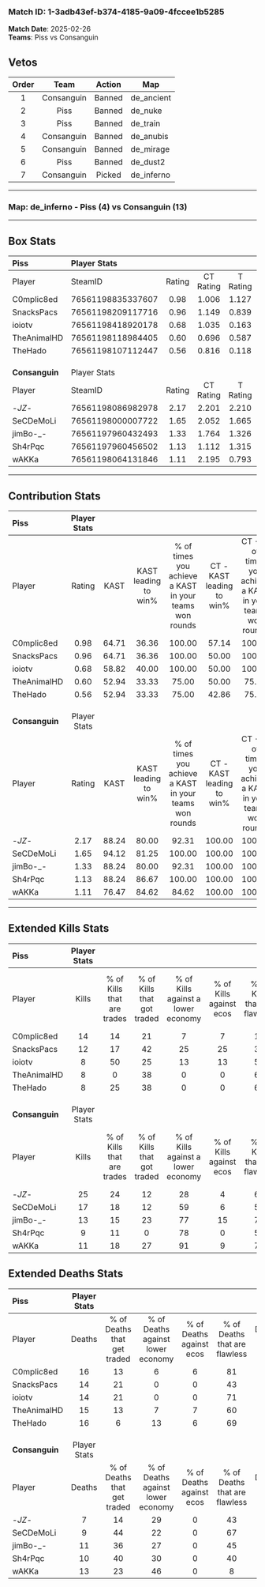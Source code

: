 ### Match ID: 1-3adb43ef-b374-4185-9a09-4fccee1b5285  
**Match Date**: 2025-02-26  
**Teams**: Piss vs Consanguin  

## Vetos  

| Order | Team | Action | Map |
| :---: | :--: | :----: | --- |
| 1 | Consanguin | Banned | de_ancient |
| 2 | Piss | Banned | de_nuke |
| 3 | Piss | Banned | de_train |
| 4 | Consanguin | Banned | de_anubis |
| 5 | Consanguin | Banned | de_mirage |
| 6 | Piss | Banned | de_dust2 |
| 7 | Consanguin | Picked | de_inferno |

---  

### **Map**: de_inferno - Piss (4) vs Consanguin (13)  
---  

## Box Stats  

| **Piss**       | Player Stats      |        |           |          |       |       |       |         |        |      |     |
| :- | :- | :-: | :-: | :-: | :-: | :-: | :-: | :-: | :-: | :-: | :-: |
| Player         | SteamID           | Rating | CT Rating | T Rating | KAST  |  ADR  | Kills | Assists | Deaths | K/D  | HS% |
| C0mplic8ed     | 76561198835337607 |  0.98  |   1.006   |  1.127   | 64.71 | 73.4  |  14   |    0    |   16   | 0.88 | 57  |
| SnacksPacs     | 76561198209117716 |  0.96  |   1.149   |  0.839   | 64.71 | 71.7  |  12   |    5    |   14   | 0.86 | 50  |
| ioiotv         | 76561198418920178 |  0.68  |   1.035   |  0.163   | 58.82 | 63.4  |   8   |    4    |   14   | 0.57 | 50  |
| TheAnimalHD    | 76561198118984405 |  0.60  |   0.696   |  0.587   | 52.94 | 64.1  |   8   |    2    |   15   | 0.53 | 50  |
| TheHado        | 76561198107112447 |  0.56  |   0.816   |  0.118   | 52.94 | 52.6  |   8   |    6    |   16   | 0.50 | 62  |
|                |                   |        |           |          |       |       |       |         |        |      |     |
|                |                   |        |           |          |       |       |       |         |        |      |     |
|                |                   |        |           |          |       |       |       |         |        |      |     |
| **Consanguin** | Player Stats      |        |           |          |       |       |       |         |        |      |     |
| Player         | SteamID           | Rating | CT Rating | T Rating | KAST  |  ADR  | Kills | Assists | Deaths | K/D  | HS% |
| -_JZ_-         | 76561198086982978 |  2.17  |   2.201   |  2.210   | 88.24 | 121.1 |  25   |    4    |   7    | 3.57 | 60  |
| SeCDeMoLi      | 76561198000007722 |  1.65  |   2.052   |  1.665   | 94.12 | 92.2  |  17   |    4    |   9    | 1.89 | 58  |
| jimBo-_-       | 76561197960432493 |  1.33  |   1.764   |  1.326   | 88.24 | 85.3  |  13   |    6    |   11   | 1.18 | 30  |
| Sh4rPqc        | 76561197960456502 |  1.13  |   1.112   |  1.315   | 88.24 | 73.7  |   9   |    7    |   10   | 0.90 | 44  |
| wAKKa          | 76561198064131846 |  1.11  |   2.195   |  0.793   | 76.47 | 86.9  |  11   |   10    |   13   | 0.85 | 36  |
---  

## Contribution Stats  

| **Piss**       | Player Stats |       |                      |                                                        |                           |                                                             |                          |                                                            |
| :- | :-: | :-: | :-: | :-: | :-: | :-: | :-: | :-: |
| Player         |    Rating    | KAST  | KAST leading to win% | % of times you achieve a KAST in your teams won rounds | CT - KAST leading to win% | CT - % of times you achieve a KAST in your teams won rounds | T - KAST leading to win% | T - % of times you achieve a KAST in your teams won rounds |
| C0mplic8ed     |     0.98     | 64.71 |        36.36         |                         100.00                         |           57.14           |                           100.00                            |           0.00           |                            0.00                            |
| SnacksPacs     |     0.96     | 64.71 |        36.36         |                         100.00                         |           50.00           |                           100.00                            |           0.00           |                            0.00                            |
| ioiotv         |     0.68     | 58.82 |        40.00         |                         100.00                         |           50.00           |                           100.00                            |           0.00           |                            0.00                            |
| TheAnimalHD    |     0.60     | 52.94 |        33.33         |                         75.00                          |           50.00           |                            75.00                            |           0.00           |                            0.00                            |
| TheHado        |     0.56     | 52.94 |        33.33         |                         75.00                          |           42.86           |                            75.00                            |           0.00           |                            0.00                            |
|                |              |       |                      |                                                        |                           |                                                             |                          |                                                            |
|                |              |       |                      |                                                        |                           |                                                             |                          |                                                            |
|                |              |       |                      |                                                        |                           |                                                             |                          |                                                            |
| **Consanguin** | Player Stats |       |                      |                                                        |                           |                                                             |                          |                                                            |
| Player         |    Rating    | KAST  | KAST leading to win% | % of times you achieve a KAST in your teams won rounds | CT - KAST leading to win% | CT - % of times you achieve a KAST in your teams won rounds | T - KAST leading to win% | T - % of times you achieve a KAST in your teams won rounds |
| -_JZ_-         |     2.17     | 88.24 |        80.00         |                         92.31                          |          100.00           |                           100.00                            |          70.00           |                           87.50                            |
| SeCDeMoLi      |     1.65     | 94.12 |        81.25         |                         100.00                         |          100.00           |                           100.00                            |          72.73           |                           100.00                           |
| jimBo-_-       |     1.33     | 88.24 |        80.00         |                         92.31                          |          100.00           |                           100.00                            |          70.00           |                           87.50                            |
| Sh4rPqc        |     1.13     | 88.24 |        86.67         |                         100.00                         |          100.00           |                           100.00                            |          80.00           |                           100.00                           |
| wAKKa          |     1.11     | 76.47 |        84.62         |                         84.62                          |          100.00           |                           100.00                            |          75.00           |                           75.00                            |
---  

## Extended Kills Stats  

| **Piss**       | Player Stats |                            |                            |                                    |                         |                              |                                 |                                       |                    |           |
| :- | :-: | :-: | :-: | :-: | :-: | :-: | :-: | :-: | :-: | :-: |
| Player         |    Kills     | % of Kills that are trades | % of Kills that got traded | % of Kills against a lower economy | % of Kills against ecos | % of Kills that are flawless | % of Kills that are close duels | % of Kills that are assisted by flash | Pistol Round Kills | AWP Kills |
| C0mplic8ed     |      14      |             14             |             21             |                 7                  |            7            |              14              |               14                |                   7                   |         2          |     0     |
| SnacksPacs     |      12      |             17             |             42             |                 25                 |           25            |              33              |                0                |                   8                   |         1          |     1     |
| ioiotv         |      8       |             50             |             25             |                 13                 |           13            |              50              |               13                |                  13                   |         1          |     0     |
| TheAnimalHD    |      8       |             0              |             38             |                 0                  |            0            |              63              |                0                |                   0                   |         1          |     4     |
| TheHado        |      8       |             25             |             38             |                 0                  |            0            |              63              |               25                |                   0                   |         1          |     0     |
|                |              |                            |                            |                                    |                         |                              |                                 |                                       |                    |           |
|                |              |                            |                            |                                    |                         |                              |                                 |                                       |                    |           |
|                |              |                            |                            |                                    |                         |                              |                                 |                                       |                    |           |
| **Consanguin** | Player Stats |                            |                            |                                    |                         |                              |                                 |                                       |                    |           |
| Player         |    Kills     | % of Kills that are trades | % of Kills that got traded | % of Kills against a lower economy | % of Kills against ecos | % of Kills that are flawless | % of Kills that are close duels | % of Kills that are assisted by flash | Pistol Round Kills | AWP Kills |
| -_JZ_-         |      25      |             24             |             12             |                 28                 |            4            |              60              |                8                |                   0                   |         4          |     0     |
| SeCDeMoLi      |      17      |             18             |             12             |                 59                 |            6            |              59              |               12                |                   6                   |         0          |     0     |
| jimBo-_-       |      13      |             15             |             23             |                 77                 |           15            |              77              |                8                |                   8                   |         1          |     6     |
| Sh4rPqc        |      9       |             11             |             0              |                 78                 |            0            |              56              |               22                |                   0                   |         1          |     0     |
| wAKKa          |      11      |             18             |             27             |                 91                 |            9            |              73              |                9                |                   0                   |         0          |     0     |
## Extended Deaths Stats  

| **Piss**       | Player Stats |                             |                                   |                          |                               |                            |                           |               |
| :- | :-: | :-: | :-: | :-: | :-: | :-: | :-: | :-: |
| Player         |    Deaths    | % of Deaths that get traded | % of Deaths against lower economy | % of Deaths against ecos | % of Deaths that are flawless | % of Deaths that are close | % of Deaths while blinded | Deaths to AWP |
| C0mplic8ed     |      16      |             13              |                 6                 |            6             |              81               |             6              |             0             |       1       |
| SnacksPacs     |      14      |             21              |                 0                 |            0             |              43               |             21             |             0             |       0       |
| ioiotv         |      14      |             21              |                 0                 |            0             |              71               |             7              |            14             |       2       |
| TheAnimalHD    |      15      |             13              |                 7                 |            7             |              60               |             20             |             0             |       3       |
| TheHado        |      16      |              6              |                13                 |            6             |              69               |             0              |             0             |       0       |
|                |              |                             |                                   |                          |                               |                            |                           |               |
|                |              |                             |                                   |                          |                               |                            |                           |               |
|                |              |                             |                                   |                          |                               |                            |                           |               |
| **Consanguin** | Player Stats |                             |                                   |                          |                               |                            |                           |               |
| Player         |    Deaths    | % of Deaths that get traded | % of Deaths against lower economy | % of Deaths against ecos | % of Deaths that are flawless | % of Deaths that are close | % of Deaths while blinded | Deaths to AWP |
| -_JZ_-         |      7       |             14              |                29                 |            0             |              43               |             14             |             0             |       1       |
| SeCDeMoLi      |      9       |             44              |                22                 |            0             |              67               |             11             |            11             |       1       |
| jimBo-_-       |      11      |             36              |                27                 |            0             |              45               |             9              |             9             |       2       |
| Sh4rPqc        |      10      |             40              |                30                 |            0             |              40               |             10             |             0             |       1       |
| wAKKa          |      13      |             23              |                46                 |            0             |               8               |             8              |             8             |       0       |
